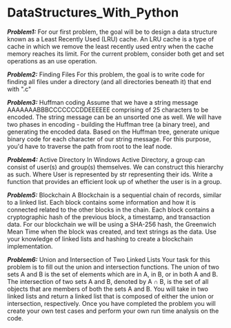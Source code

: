 # DataStructures_With_Python

***Problem1:***
For our first problem, the goal will be to design a data structure known as a Least Recently Used (LRU) cache. 
An LRU cache is a type of cache in which we remove the least recently used entry when the cache memory reaches its limit. 
For the current problem, consider both get and set operations as an use operation.

***Problem2:***
Finding Files
For this problem, the goal is to write code for finding all files under a directory (and all directories beneath it) that end with ".c"

***Problem3:***
Huffman coding
Assume that we have a string message AAAAAAABBBCCCCCCCDDEEEEEE comprising of 25 characters to be encoded. 
The string message can be an unsorted one as well. 
We will have two phases in encoding - building the Huffman tree (a binary tree), and generating the encoded data. 
Based on the Huffman tree, generate unique binary code for each character of our string message. 
For this purpose, you'd have to traverse the path from root to the leaf node.

***Problem4:***
Active Directory
In Windows Active Directory, a group can consist of user(s) and group(s) themselves. 
We can construct this hierarchy as such. Where User is represented by str representing their ids.
Write a function that provides an efficient look up of whether the user is in a group.

***Problem5:***
Blockchain
A Blockchain is a sequential chain of records, similar to a linked list. 
Each block contains some information and how it is connected related to the other blocks in the chain. 
Each block contains a cryptographic hash of the previous block, a timestamp, and transaction data. 
For our blockchain we will be using a SHA-256 hash, the Greenwich Mean Time when the block was created, and text strings as the data.
Use your knowledge of linked lists and hashing to create a blockchain implementation.

***Problem6:***
Union and Intersection of Two Linked Lists
Your task for this problem is to fill out the union and intersection functions. 
The union of two sets A and B is the set of elements which are in A, in B, or in both A and B.
The intersection of two sets A and B, denoted by A ∩ B, is the set of all objects that are members of both the sets A and B.
You will take in two linked lists and return a linked list that is composed of either the union or intersection, respectively. 
Once you have completed the problem you will create your own test cases and perform your own run time analysis on the code.
